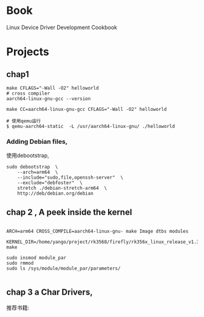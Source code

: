 # Book
Linux Device Driver Development Cookbook

# Projects
## chap1

```shell
make CFLAGS="-Wall -O2" helloworld
# cross compiler
aarch64-linux-gnu-gcc --version

make CC=aarch64-linux-gnu-gcc CFLAGS="-Wall -O2" helloworld

# 使用qemu运行 
$ qemu-aarch64-static  -L /usr/aarch64-linux-gnu/ ./helloworld

```

### Adding Debian files,
使用debootstrap,

```
sudo debootstrap  \
    --arch=arm64  \
    --include="sudo,file,openssh-server"  \
    --exclude="debfoster"  \
    stretch ./debian-stretch-arm64  \
    http://deb/debian.org/debian

```

## chap 2 , A peek inside the kernel

```

ARCH=arm64 CROSS_COMPILE=aarch64-linux-gnu- make Image dtbs modules

KERNEL_DIR=/home/yango/project/rk3568/firefly/rk356x_linux_release_v1.3.0b/rk356x_linux_release/kernel  make

sudo insmod module_par  
sudo rmmod
sudo ls /sys/module/module_par/parameters/
 
```

## chap 3 a Char Drivers,
推荐书籍: <gnulinux-rapid-embedded-programming>


